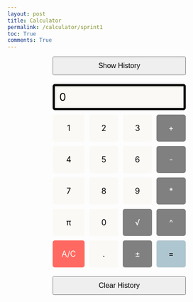 ```yaml
---
layout: post
title: Calculator
permalink: /calculator/sprint1
toc: True
comments: True
---
```


<style>
  .calculator-output {
    grid-column: span 4;
    grid-row: span 1;
    padding: 0.25em;
    font-size: 20px;
    border: 5px solid black;
    background-color: #FAF9F6;
    color: black;
    display: flex;
    align-items: center;
  }
  .calculator-number {
    color: black;
    background-color: #FAF9F6;
  }
  .calculator-operation {
    color: white;
    background-color: #808080;
  }
  .calculator-equals {
    color: black;
    background-color: #AEC6CF;
  }
  .calculator-clear {
    color: white;
    background-color: #FF6961;
  }
  .history-container {
    grid-column: span 4;
    padding: 0.5em;
    font-size: 16px;
    border-bottom: 1px solid black;
    display: none; /* Hidden by default */
    background-color: #333333; /* Dark background */
    color: white; /* White text */
  }
  .calculator-container {
  display: grid;
  grid-template-columns: repeat(4, 1fr);
  grid-gap: 10px;
  max-width: 300px;
  margin: auto;
}

.calculator-number, .calculator-operation, .calculator-equals, .calculator-clear {
  padding: 20px;
  text-align: center;
  font-size: 18px;
  border-radius: 5px;
  cursor: pointer;
}

.calculator-output {
  grid-column: span 4;
  padding: 10px;
  font-size: 24px;
  text-align: right;
  border-radius: 5px;
}

button {
  padding: 10px;
  font-size: 16px;
  cursor: pointer;
}
</style>

<!-- Add a container for the animation and image -->
<div id="animation">
  <div class="calculator-container">
    <!-- Button to toggle history -->
    <button id="toggle-history" style="grid-column: span 4; margin-bottom: 10px;">Show History</button>
    <!-- Operation history, hidden by default -->
    <div id="operation-history" class="history-container">
      History:
    </div>
    <!-- Result -->
    <div class="calculator-output" id="output">0</div>
    <!-- Buttons grid for the calculator -->
    <div class="calculator-number">1</div>
    <div class="calculator-number">2</div>
    <div class="calculator-number">3</div>
    <div class="calculator-operation">+</div>
    <div class="calculator-number">4</div>
    <div class="calculator-number">5</div>
    <div class="calculator-number">6</div>
    <div class="calculator-operation">-</div>
    <div class="calculator-number">7</div>
    <div class="calculator-number">8</div>
    <div class="calculator-number">9</div>
    <div class="calculator-operation">*</div>
    <div class="calculator-number">π</div>
    <div class="calculator-number">0</div>
    <div class="calculator-operation">√</div>
    <div class="calculator-operation">^</div>
    <div class="calculator-clear">A/C</div>
    <div class="calculator-number">.</div>
    <div class="calculator-operation">±</div>
    <div class="calculator-equals">=</div>
    <!-- Clear History Button -->
    <button id="clear-history" style="grid-column: span 4; margin-top: 10px;">Clear History</button>
  </div>
</div>

<!-- JavaScript (JS) implementation of the calculator. -->
<script>
  // Initialize important variables to manage calculations
  var firstNumber = null;
  var operator = null;
  var nextReady = true;
  
  // Build objects containing key elements
  const output = document.getElementById("output");
  const history = document.getElementById("operation-history"); // Get the history div
  const toggleHistoryButton = document.getElementById("toggle-history"); // Get the toggle button
  const numbers = document.querySelectorAll(".calculator-number");
  const operations = document.querySelectorAll(".calculator-operation");
  const clear = document.querySelectorAll(".calculator-clear");
  const equals = document.querySelectorAll(".calculator-equals"); 
  const clearHistoryButton = document.getElementById("clear-history"); // Get the clear history button

  // Toggle history visibility
  toggleHistoryButton.addEventListener("click", function() {
    if (history.style.display === "none") {
      history.style.display = "block";
      toggleHistoryButton.textContent = "Hide History";
    } else {
      history.style.display = "none";
      toggleHistoryButton.textContent = "Show History";
    }
  });

  // Number buttons listener
  numbers.forEach(button => {
    button.addEventListener("click", function() {
      number(button.textContent);
    });
  });
  
  // Number action
  function number(value) {
    if (value != "." && value != "π") {
      if (nextReady == true) {
        output.innerHTML = value;
        if (value != "0") {
          nextReady = false;
        }
      } else {
        output.innerHTML = output.innerHTML + value;
      }
    } else {
      if (value == "π") {
        output.innerHTML = Math.PI.toFixed(4); // Set π to 3.1415
        nextReady = true;
      } else {
        if (output.innerHTML.indexOf(".") == -1) {
          output.innerHTML = output.innerHTML + value;
          nextReady = false;
        }
      }
    }
  }
  
  // Operation buttons listener
  operations.forEach(button => {
    button.addEventListener("click", function() {
      operation(button.textContent);
    });
  });

  function operation(choice) {
    if (choice === "±") {
      output.innerHTML = (-parseFloat(output.innerHTML)).toString();
      return;
    }
    if (firstNumber == null) {
      firstNumber = parseFloat(output.innerHTML);
      nextReady = true;
      operator = choice;
      return;
    }
    const secondNumber = parseFloat(output.innerHTML);
    const result = calculate(firstNumber, secondNumber);
    updateHistory(firstNumber, operator, secondNumber, result); // Update history after calculation
    firstNumber = result;
    operator = choice;
    output.innerHTML = result.toString();
    nextReady = true;
}

  // Calculator
  function calculate (first, second) { // function to calculate the result of the equation
      let result = 0;
      switch (operator) {
          case "+":
              result = first + second;
              break;
          case "-":
              result = first - second;
              break;
          case "*":
              result = first * second;
              break;
          case "/":
              result = first / second;
              break;
          case "^":
              result = first ** second;
              break;
          case "√":
              result = first ** (1/second);
              break;
          default: 
              break;
      }
      return result;
  }
  
  // Equals button listener
  equals.forEach(button => {
    button.addEventListener("click", function() {
      equal();
    });
  });
  
  // Equal action
  function equal() { 
    const secondNumber = parseFloat(output.innerHTML);
    const result = calculate(firstNumber, secondNumber);
    updateHistory(firstNumber, operator, secondNumber, result); // Update history after calculation
    firstNumber = result;
    output.innerHTML = result.toString();
    nextReady = true;
}
  function updateHistory(first, operator, second, result) {
    // Create a new entry in the history
    let historyEntry = `${first} ${operator} ${second} = ${result}`;
    let historyDiv = document.createElement("div");
    historyDiv.textContent = historyEntry;
    history.appendChild(historyDiv); // Append the new entry to the history
  }

  // Clear button listener
  clear.forEach(button => {
    button.addEventListener("click", function() {
      clearCalc();
    });
  });
  
  // A/C action
  function clearCalc () { // Clears calculator output, but not history
      firstNumber = null;
      output.innerHTML = "0";
      nextReady = true;
  }

  // Clear history button listener
  clearHistoryButton.addEventListener("click", function() {
    clearHistory();
  });

  // Clear history function
  function clearHistory() {
    history.innerHTML = "History:"; // Clear the history content
  }

  // Listen for keyboard events
  document.addEventListener("keydown", function(event) {
    const key = event.key;
    // Handle numbers and decimal point
    if (/^[0-9]$/.test(key) || key === ".") {
      number(key);
    }
    // Backspace key for delete
    if (key === "Backspace") {
      deleteLastCharacter();
    }
  });

  // Function to delete the last character
  function deleteLastCharacter() {
    const currentOutput = output.innerHTML;
    if (currentOutput.length > 1) {
      output.innerHTML = currentOutput.slice(0, -1);
    } else {
      output.innerHTML = "0";
      nextReady = true;
    }
  }
</script>